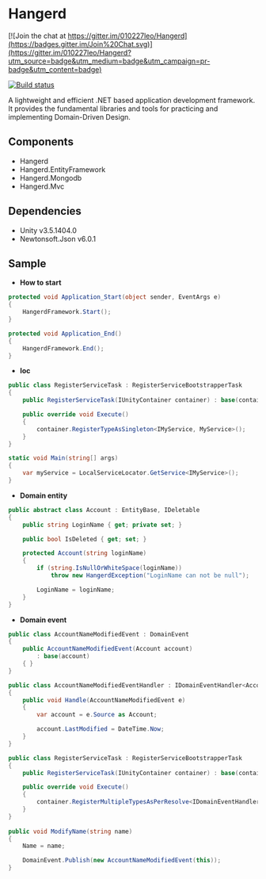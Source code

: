 # Hangerd

[![Join the chat at https://gitter.im/010227leo/Hangerd](https://badges.gitter.im/Join%20Chat.svg)](https://gitter.im/010227leo/Hangerd?utm_source=badge&utm_medium=badge&utm_campaign=pr-badge&utm_content=badge)

[![Build status](https://ci.appveyor.com/api/projects/status/6lq99cxneooqhhk1/branch/master?svg=true)](https://ci.appveyor.com/project/010227leo/hangerd/branch/master)

A lightweight and efficient .NET based application development framework. It provides the fundamental libraries and tools for practicing and implementing Domain-Driven Design.

## Components

- Hangerd
- Hangerd.EntityFramework
- Hangerd.Mongodb
- Hangerd.Mvc

## Dependencies

- Unity v3.5.1404.0
- Newtonsoft.Json v6.0.1

## Sample

- **How to start**

```csharp
protected void Application_Start(object sender, EventArgs e)
{
	HangerdFramework.Start();
}

protected void Application_End()
{
	HangerdFramework.End();
}
```

- **Ioc**

```csharp
public class RegisterServiceTask : RegisterServiceBootstrapperTask
{
	public RegisterServiceTask(IUnityContainer container) : base(container) { }

	public override void Execute()
	{
		container.RegisterTypeAsSingleton<IMyService, MyService>();
	}
}

static void Main(string[] args)
{
	var myService = LocalServiceLocator.GetService<IMyService>();
}
```

- **Domain entity**

```csharp
public abstract class Account : EntityBase, IDeletable
{
	public string LoginName { get; private set; }

	public bool IsDeleted { get; set; }

	protected Account(string loginName)
	{
		if (string.IsNullOrWhiteSpace(loginName))
			throw new HangerdException("LoginName can not be null");

		LoginName = loginName;
	}
}
```

- **Domain event**

```csharp
public class AccountNameModifiedEvent : DomainEvent
{
	public AccountNameModifiedEvent(Account account)
		: base(account)
	{ }
}

public class AccountNameModifiedEventHandler : IDomainEventHandler<AccountNameModifiedEvent>
{
	public void Handle(AccountNameModifiedEvent e)
	{
		var account = e.Source as Account;

		account.LastModified = DateTime.Now;
	}
}

public class RegisterServiceTask : RegisterServiceBootstrapperTask
{
	public RegisterServiceTask(IUnityContainer container) : base(container) { }

	public override void Execute()
	{
		container.RegisterMultipleTypesAsPerResolve<IDomainEventHandler<AccountNameModifiedEvent>, AccountNameModifiedEventHandler>();
	}
}
	
public void ModifyName(string name)
{
	Name = name;

	DomainEvent.Publish(new AccountNameModifiedEvent(this));
}
```
